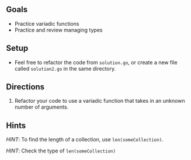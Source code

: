 ## Goals

- Practice variadic functions
- Practice and review managing types

## Setup

- Feel free to refactor the code from `solution.go`, or create a new file called `solution2.go` in the same directory.

## Directions

1. Refactor your code to use a variadic function that takes in an unknown number of arguments. 

## Hints

_HINT_: To find the length of a collection, use `len(someCollection)`.

_HINT_: Check the type of `len(someCollection)`